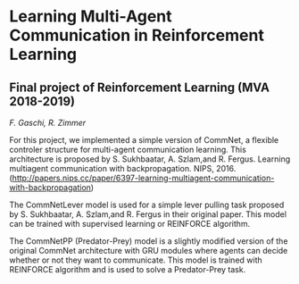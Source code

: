 # Learning Multi-Agent Communication in Reinforcement Learning
## Final project of Reinforcement Learning (MVA 2018-2019)

*F. Gaschi, R. Zimmer*


For this project, we implemented a simple version of CommNet, a flexible controler structure for multi-agent communication learning. This architecture is proposed by S. Sukhbaatar, A. Szlam,and R. Fergus. Learning multiagent communication with backpropagation. NIPS, 2016. (http://papers.nips.cc/paper/6397-learning-multiagent-communication-with-backpropagation)

The CommNetLever model is used for a simple lever pulling task proposed by S. Sukhbaatar, A. Szlam,and R. Fergus in their original paper. This model can be trained with supervised learning or REINFORCE algorithm.

The CommNetPP (Predator-Prey) model is a slightly modified version of the original CommNet architecture with GRU modules where agents can decide whether or not they want to communicate. This model is trained with REINFORCE algorithm and is used to solve a Predator-Prey task.

